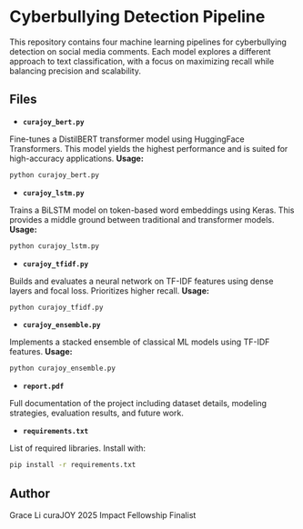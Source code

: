 # Cyberbullying Detection Pipeline
This repository contains four machine learning pipelines for cyberbullying detection on social media comments. Each model explores a different approach to text classification, with a focus on maximizing recall while balancing precision and scalability.

## Files
- **`curajoy_bert.py`**
  
Fine-tunes a DistilBERT transformer model using HuggingFace Transformers. This model yields the highest performance and is suited for high-accuracy applications.
  **Usage:**
  ```bash
  python curajoy_bert.py
  ```

- **`curajoy_lstm.py`**
  
Trains a BiLSTM model on token-based word embeddings using Keras. This provides a middle ground between traditional and transformer models.
  **Usage:**
  ```bash
  python curajoy_lstm.py
  ```

- **`curajoy_tfidf.py`**
  
Builds and evaluates a neural network on TF-IDF features using dense layers and focal loss. Prioritizes higher recall.
  **Usage:**
  ```bash
  python curajoy_tfidf.py
  ```

- **`curajoy_ensemble.py`**

Implements a stacked ensemble of classical ML models using TF-IDF features.
  **Usage:**
  ```bash
  python curajoy_ensemble.py
  ```
- **`report.pdf`**

Full documentation of the project including dataset details, modeling strategies, evaluation results, and future work.

- **`requirements.txt`**

List of required libraries. Install with:
  ```bash
  pip install -r requirements.txt
  ```

## Author
Grace Li
curaJOY 2025 Impact Fellowship Finalist
